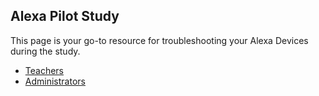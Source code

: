 ## Alexa Pilot Study

This page is your go-to resource for troubleshooting your Alexa Devices during the study. 

- [Teachers](https://github.com/venarju.github.io/alexa-pilot#teachers)
- [Administrators](https://github.com/venarju.github.io/alexa-pilot#teachers)

